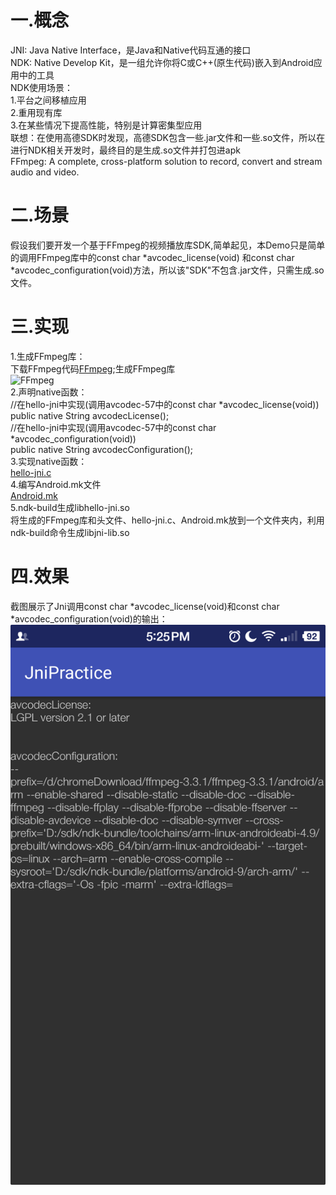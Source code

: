 # 一.概念  
JNI: Java Native Interface，是Java和Native代码互通的接口  
NDK: Native Develop Kit，是一组允许你将C或C++(原生代码)嵌入到Android应用中的工具  
NDK使用场景：  
1.平台之间移植应用  
2.重用现有库  
3.在某些情况下提高性能，特别是计算密集型应用  
联想：在使用高德SDK时发现，高德SDK包含一些.jar文件和一些.so文件，所以在进行NDK相关开发时，最终目的是生成.so文件并打包进apk  
FFmpeg: A complete, cross-platform solution to record, convert and stream audio and video.

# 二.场景  
假设我们要开发一个基于FFmpeg的视频播放库SDK,简单起见，本Demo只是简单的调用FFmpeg库中的const char *avcodec_license(void)
和const char *avcodec_configuration(void)方法，所以该"SDK"不包含.jar文件，只需生成.so文件。  

# 三.实现
1.生成FFmpeg库：  
下载FFmpeg代码[FFmpeg](https://ffmpeg.org/);生成FFmpeg库  
![FFmpeg](https://github.com/SDonGit/JniPractice/blob/master/FFmpeg%E5%BA%93.png)  
2.声明native函数：  
//在hello-jni中实现(调用avcodec-57中的const char *avcodec_license(void))  
public native String  avcodecLicense();  
//在hello-jni中实现(调用avcodec-57中的const char *avcodec_configuration(void))  
public native String  avcodecConfiguration();  
3.实现native函数：  
[hello-jni.c](https://github.com/SDonGit/JniPractice/blob/master/jni/hello-jni.c)  
4.编写Android.mk文件  
[Android.mk](https://github.com/SDonGit/JniPractice/blob/master/jni/Android.mk)  
5.ndk-build生成libhello-jni.so  
将生成的FFmpeg库和头文件、hello-jni.c、Android.mk放到一个文件夹内，利用ndk-build命令生成libjni-lib.so  

# 四.效果  
截图展示了Jni调用const char *avcodec_license(void)和const char *avcodec_configuration(void)的输出：  
![输出](https://github.com/SDonGit/JniPractice/blob/master/ScreenShot.png)
